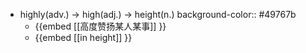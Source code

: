 - highly(adv.) -> high(adj.) -> height(n.)
  background-color:: #49767b
	- {{embed [[高度赞扬某人某事]] }}
	- {{embed [[in height]] }}